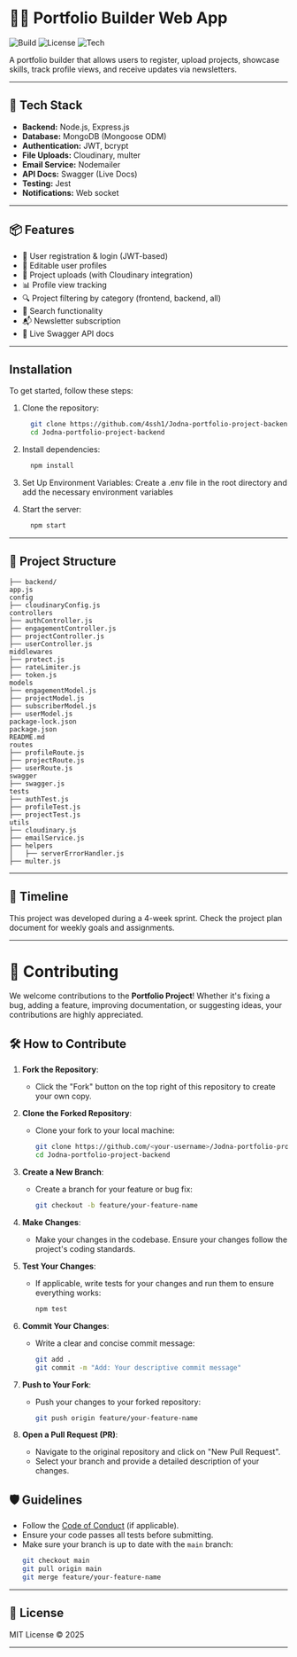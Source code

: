 # 🧑‍💻 Portfolio Builder Web App

![Build](https://img.shields.io/badge/build-passing-brightgreen)
![License](https://img.shields.io/badge/license-MIT-blue)
![Tech](https://img.shields.io/badge/stack-MERN-purple)

A portfolio builder that allows users to register, upload projects, showcase skills, track profile views, and receive updates via newsletters.

---

## 🚀 Tech Stack

- **Backend:** Node.js, Express.js
- **Database:** MongoDB (Mongoose ODM)
- **Authentication:** JWT, bcrypt
- **File Uploads:** Cloudinary, multer
- **Email Service:** Nodemailer
- **API Docs:** Swagger (Live Docs)
- **Testing:** Jest
- **Notifications:** Web socket

---

## 📦 Features

- 🔐 User registration & login (JWT-based)
- 👤 Editable user profiles
- 💾 Project uploads (with Cloudinary integration)
- 📊 Profile view tracking
- 🔍 Project filtering by category (frontend, backend, all)
- 🔎 Search functionality
- 📬 Newsletter subscription
- 📘 Live Swagger API docs

---

## Installation

To get started, follow these steps:

1. Clone the repository:
   ```bash
     git clone https://github.com/4ssh1/Jodna-portfolio-project-backend.git
     cd Jodna-portfolio-project-backend
   ```
   

2. Install dependencies:
   ```bash
     npm install
   ```

3. Set Up Environment Variables: Create a .env file in the root directory and add the necessary environment variables    

4. Start the server:
   ```bash
     npm start
   ```

---

## 📁 Project Structure

```
├── backend/
app.js
config
├── cloudinaryConfig.js
controllers
├── authController.js
├── engagementController.js
├── projectController.js
├── userController.js
middlewares
├── protect.js
├── rateLimiter.js
├── token.js
models
├── engagementModel.js
├── projectModel.js
├── subscriberModel.js
├── userModel.js
package-lock.json
package.json
README.md
routes
├── profileRoute.js
├── projectRoute.js
├── userRoute.js
swagger
├── swagger.js
tests
├── authTest.js
├── profileTest.js
├── projectTest.js
utils
├── cloudinary.js
├── emailService.js
├── helpers
│   ├── serverErrorHandler.js
├── multer.js
```

---

## 📅 Timeline

This project was developed during a 4-week sprint. Check the project plan document for weekly goals and assignments.

---

# 🤝 Contributing

We welcome contributions to the **Portfolio Project**! Whether it's fixing a bug, adding a feature, improving documentation, or suggesting ideas, your contributions are highly appreciated.

## 🛠 How to Contribute

1. **Fork the Repository**:
   - Click the "Fork" button on the top right of this repository to create your own copy.

2. **Clone the Forked Repository**:
   - Clone your fork to your local machine:
     ```bash
     git clone https://github.com/<your-username>/Jodna-portfolio-project-backend.git
     cd Jodna-portfolio-project-backend
     ```

3. **Create a New Branch**:
   - Create a branch for your feature or bug fix:
     ```bash
     git checkout -b feature/your-feature-name
     ```

4. **Make Changes**:
   - Make your changes in the codebase. Ensure your changes follow the project's coding standards.

5. **Test Your Changes**:
   - If applicable, write tests for your changes and run them to ensure everything works:
     ```bash
     npm test
     ```

6. **Commit Your Changes**:
   - Write a clear and concise commit message:
     ```bash
     git add .
     git commit -m "Add: Your descriptive commit message"
     ```

7. **Push to Your Fork**:
   - Push your changes to your forked repository:
     ```bash
     git push origin feature/your-feature-name
     ```

8. **Open a Pull Request (PR)**:
   - Navigate to the original repository and click on "New Pull Request".
   - Select your branch and provide a detailed description of your changes.

## 🛡 Guidelines

- Follow the [Code of Conduct](CODE_OF_CONDUCT.md) (if applicable).
- Ensure your code passes all tests before submitting.
- Make sure your branch is up to date with the `main` branch:
  ```bash
  git checkout main
  git pull origin main
  git merge feature/your-feature-name

---

## 📄 License

MIT License © 2025

---
